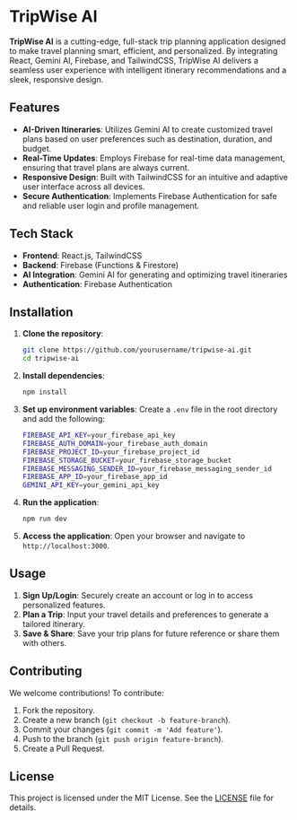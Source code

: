 # TripWise AI

**TripWise AI** is a cutting-edge, full-stack trip planning application designed to make travel planning smart, efficient, and personalized. By integrating React, Gemini AI, Firebase, and TailwindCSS, TripWise AI delivers a seamless user experience with intelligent itinerary recommendations and a sleek, responsive design.

## Features

- **AI-Driven Itineraries**: Utilizes Gemini AI to create customized travel plans based on user preferences such as destination, duration, and budget.
- **Real-Time Updates**: Employs Firebase for real-time data management, ensuring that travel plans are always current.
- **Responsive Design**: Built with TailwindCSS for an intuitive and adaptive user interface across all devices.
- **Secure Authentication**: Implements Firebase Authentication for safe and reliable user login and profile management.

## Tech Stack

- **Frontend**: React.js, TailwindCSS
- **Backend**: Firebase (Functions & Firestore)
- **AI Integration**: Gemini AI for generating and optimizing travel itineraries
- **Authentication**: Firebase Authentication

## Installation

1. **Clone the repository**:
   ```bash
   git clone https://github.com/yourusername/tripwise-ai.git
   cd tripwise-ai
   ```

2. **Install dependencies**:
   ```bash
   npm install
   ```

3. **Set up environment variables**:
   Create a `.env` file in the root directory and add the following:
   ```bash
   FIREBASE_API_KEY=your_firebase_api_key
   FIREBASE_AUTH_DOMAIN=your_firebase_auth_domain
   FIREBASE_PROJECT_ID=your_firebase_project_id
   FIREBASE_STORAGE_BUCKET=your_firebase_storage_bucket
   FIREBASE_MESSAGING_SENDER_ID=your_firebase_messaging_sender_id
   FIREBASE_APP_ID=your_firebase_app_id
   GEMINI_API_KEY=your_gemini_api_key
   ```

4. **Run the application**:
   ```bash
   npm run dev
   ```

5. **Access the application**:
   Open your browser and navigate to `http://localhost:3000`.

## Usage

1. **Sign Up/Login**: Securely create an account or log in to access personalized features.
2. **Plan a Trip**: Input your travel details and preferences to generate a tailored itinerary.
3. **Save & Share**: Save your trip plans for future reference or share them with others.

## Contributing

We welcome contributions! To contribute:

1. Fork the repository.
2. Create a new branch (`git checkout -b feature-branch`).
3. Commit your changes (`git commit -m 'Add feature'`).
4. Push to the branch (`git push origin feature-branch`).
5. Create a Pull Request.

## License

This project is licensed under the MIT License. See the [LICENSE](LICENSE) file for details.

